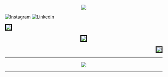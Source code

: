 
<p align="center">
  <img src="https://capsule-render.vercel.app/api?text=Hey Everyone!🕹️&animation=fadeIn&type=waving&color=gradient&height=100"/>
</p>
<div align="left">

[![Instagram](https://img.shields.io/badge/denizkkara-%23E4405F.svg?style=for-the-badge&logo=Instagram&logoColor=white)](https://www.instagram.com/denizkkara7/)
[![Linkedin](https://img.shields.io/badge/denizkkara7-%231DA1F2.svg?style=for-the-badge&logo=Linkedin&logoColor=white)](https://www.linkedin.com/in/deniz-k%C3%BC%C3%A7%C3%BCkkara-3564b3217/)


 


<p align='left'><img style="border-style:solid" src="https://github-readme-stats.vercel.app/api?username=Denizk7&count_private=true&theme=radical"/></p>
<p align='center'><img  style="border-style:solid" src="https://github-readme-streak-stats.herokuapp.com/?user=Denizk7&theme=radical"/></p>
<p align='right'><img style="border-style:solid" src = "https://github-readme-stats.vercel.app/api/top-langs/?username=Denizk7&theme=radical&hide=jupyter%20notebook&layout=compact&langs_count=8"/></p>

<div align="center"> 
	
---
	
![](https://activity-graph.herokuapp.com/graph?username=Denizk7&theme=react-dark&hide_border=true&area=true)
	
---
